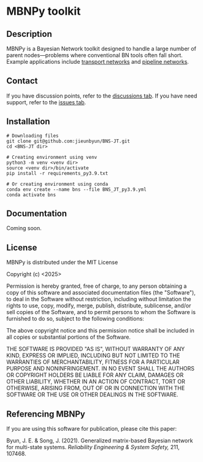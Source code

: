 # MBNPy toolkit

## Description
MBNPy is a Bayesian Network toolkit designed to handle a large number of parent nodes—problems where conventional BN tools often fall short.
Example applications include [transport networks](https://doi.org/10.1016/j.ress.2019.01.007) and [pipeline networks](https://doi.org/10.1016/j.ress.2021.107468).

## Contact
If you have discussion points, refer to the [discussions tab](https://github.com/jieunbyun/BNS-JT/discussions).
If you have need support, refer to the [issues tab](https://github.com/jieunbyun/BNS-JT/issues).

## Installation
```
# Downloading files
git clone git@github.com:jieunbyun/BNS-JT.git
cd <BNS-JT dir>

# Creating environment using venv
python3 -m venv <venv dir>
source <venv dir>/bin/activate
pip install -r requirements_py3.9.txt

# Or creating environment using conda
conda env create --name bns --file BNS_JT_py3.9.yml
conda activate bns
```

## Documentation
Coming soon.

## License
MBNPy is distributed under the MIT License

Copyright (c) <2025> <Ji-Eun Byun>

Permission is hereby granted, free of charge, to any person obtaining a copy
of this software and associated documentation files (the "Software"), to deal
in the Software without restriction, including without limitation the rights
to use, copy, modify, merge, publish, distribute, sublicense, and/or sell
copies of the Software, and to permit persons to whom the Software is
furnished to do so, subject to the following conditions:

The above copyright notice and this permission notice shall be included in all
copies or substantial portions of the Software.

THE SOFTWARE IS PROVIDED "AS IS", WITHOUT WARRANTY OF ANY KIND, EXPRESS OR
IMPLIED, INCLUDING BUT NOT LIMITED TO THE WARRANTIES OF MERCHANTABILITY,
FITNESS FOR A PARTICULAR PURPOSE AND NONINFRINGEMENT. IN NO EVENT SHALL THE
AUTHORS OR COPYRIGHT HOLDERS BE LIABLE FOR ANY CLAIM, DAMAGES OR OTHER
LIABILITY, WHETHER IN AN ACTION OF CONTRACT, TORT OR OTHERWISE, ARISING FROM,
OUT OF OR IN CONNECTION WITH THE SOFTWARE OR THE USE OR OTHER DEALINGS IN THE
SOFTWARE.

## Referencing MBNPy
If you are using this software for publication, please cite this paper:

Byun, J. E. & Song, J. (2021). Generalized matrix-based Bayesian network for multi-state systems. *Reliability Engineering & System Safety,* 211, 107468.